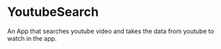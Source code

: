 # YoutubeSearch
An App that searches youtube video and takes the data from youtube to watch in the app.
